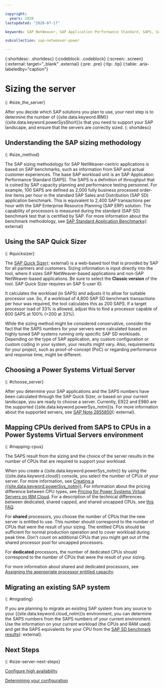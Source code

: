 ```yaml
---

copyright:
  years: 2020
lastupdated: "2020-07-17"

keywords: SAP NetWeaver, SAP Application Performance Standard, SAPS, SAP Quick Sizer

subcollection: sap-netweaver-power

---
```


{:shortdesc: .shortdesc}
{:codeblock: .codeblock}
{:screen: .screen}
{:external: target="_blank" .external}
{:pre: .pre}
{:tip: .tip}
{:table: .aria-labeledby="caption"}


# Sizing the server
{: #size_the_server}

After you decide which SAP solutions you plan to use, your next step is to determine the number of {{site.data.keyword.IBM}} {{site.data.keyword.powerSysShort}}s that you need to support your SAP landscape, and ensure that the servers are correctly sized.
{: shortdesc}

## Understanding the SAP sizing methodology
{: #size_method}

The SAP sizing methodology for SAP NetWeaver-centric applications is based on SAP benchmarks, such as information from SAP and actual customer experiences. The base SAP workload unit is an SAP Application Performance Standard (SAPS). The SAPS is a definition of throughput that is coined by SAP capacity planning and performance testing personnel. For example, 100 SAPS are defined as 2,000 fully business processed order-line items per hour in the standard SAP Sales and Distribution (SAP SD) application benchmark. This is equivalent to 2,400 SAP transactions per hour with the SAP Enterprise Resource Planning (SAP ERP) solution. The capability of processors is measured during the standard (SAP SD) benchmark test that is certified by SAP. For more information about the benchmark methodology, see [SAP Standard Application Benchmarks](https://www.sap.com/about/benchmark.html){: external}

## Using the SAP Quick Sizer
{: #quicksizer}

The [SAP Quick Sizer](https://www.sap.com/about/benchmark/sizing.quick-sizer.html#quick-sizer=){: external} is a web-based tool that is provided by SAP for all partners and customers. Sizing information is input directly into the tool, where it sizes SAP NetWeaver-based applications and non-SAP NetWeaver-based applications. Be sure to select the **Classic version** of the tool. SAP Quick Sizer requires an SAP S-user ID.

It calculates the workload (in SAPS) and adjusts it to allow for suitable processor use. So, if a workload of 4,800 SAP SD benchmark transactions per hour was required, the tool calculates this as 200 SAPS. If a target processor load of 33% is allowed, adjust this to find a processor capable of 600 SAPS at 100% (=200 at 33%).

While the sizing method might be considered conservative, consider the fact that the SAPS numbers for your servers were calculated based on highly tuned SAP systems running only specific SAP SD workloads. Depending on the type of SAP application, any custom configuration or custom coding in your system, your results might vary. Also, requirements for your project, such as proof-of-concept (PoC) or regarding performance and response time, might be different.

## Choosing a Power Systems Virtual Server
{: #choose_server}

After you determine your SAP applications and the SAPS numbers have been calculated through the SAP Quick Sizer, or based on your current landscape, you are ready to choose a server. Currently, E922 and E980 are the supported {{site.data.keyword.powerSys_notm}}s. For more information about the supported servers, see [SAP Note 2855850](https://launchpad.support.sap.com/#/notes/2855850){: external}.

## Mapping CPUs derived from SAPS to CPUs in a Power Systems Virtual Servers environment
{: #mapping-cpus}

The SAPS result from the sizing and the choice of the server results in the number of CPUs that are required to support your workload.

When you create a {{site.data.keyword.powerSys_notm}} by using the {{site.data.keyword.cloud}} console, you select the number of CPUs of your server. For more information, see [Creating a {{site.data.keyword.powerSys_notm}}](/docs/power-iaas?topic=power-iaas-creating-power-virtual-server). For information about the pricing difference between CPU types, see [Pricing for Power Systems Virtual Servers on IBM Cloud](/docs/power-iaas?topic=power-iaas-pricing-virtual-server). For a description of the technical differences between dedicated, shared capped, and shared uncapped CPUs, see [this FAQ](/docs/power-iaas?topic=power-iaas-power-iaas-faqs#processor).

For **shared** processors, you choose the number of CPUs that the new server is entitled to use. This number should correspond to the number of CPUs that were the result of your sizing. The entitled CPUs should be sufficient for normal production operation and to cover workload during peak time. Don't count on additional CPUs that you might get out of the shared processor pool for uncapped processors.

For **dedicated** processors, the number of dedicated CPUs should correspond to the number of CPUs that were the result of your sizing.

For more information about shared and dedicated processors, see [Assigning the appropriate processor entitled capacity](https://www.ibm.com/support/pages/assigning-appropriate-processor-entitled-capacity).

## Migrating an existing SAP system
{: #migrating}

If you are planning to migrate an existing SAP system from any source to your {{site.data.keyword.cloud_notm}}s environment, you can determine the SAPS numbers from the SAPS numbers of your current environment. Use the information on your current workload (the CPUs and RAM used) and get the SAPS equivalents for your CPU from the [SAP SD benchmark results](https://www.sap.com/about/benchmark.html){: external}.

## Next Steps
{: #size-server-next-steps}

 [Configure high availability](/docs/sap-netweaver-power?topic=sap-netweaver-power-ha_config)
 
 [Determining your configuration](/docs/sap-netweaver-power?topic=sap-netweaver-power-determine_configuration)
